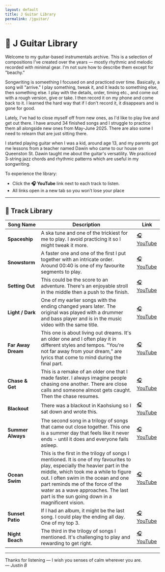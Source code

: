 ```yaml
---
layout: default
title: J Guitar Library
permalink: /jguitar/
---
```


# 🎸 J Guitar Library

Welcome to my guitar-based instrumentals archive. This is a selection of compositions I’ve created over the years — mostly rhythmic and melodic recorded with minimal gear. I'm not sure how to describe them except for "beachy." 

Songwriting is someething I focused on and practiced over time. Basically, a song will "arrive." I play something, tweak it, and it leads to something else, then something else. I play with the details, order, timing etc., and come out with a rough version, give or take. I then record it on my phone and come back to it. I learned the hard way that if I don't record it, it disappears and is gone for good. 

Lately, I've had to close myself off from new ones, as I'd like to play live and get out there. I have around 34 finished songs and I struggle to practice them all alongside new ones from May-June 2025. There are also some I need to relearn that are just sitting there. 

I started playing guitar when I was a kid, around age 13, and my parents got me lessons from a teacher named Dawin who came to our house on Queenston St. Dawin taught me about the guitar's versatility. We practiced 3-string jazz chords and rhythmic patterns which are useful in my songwriting. 

To experience the library:

- Click the **🎧 YouTube** link next to each track to listen.
- All links open in a new tab so you won’t lose your place
  
---

## 🎼 Track Library

| Song Name | Description | Link |
|-----------|-------------|------|
| **Spaceship** | A ska tune and one of the trickiest for me to play. I avoid practicing it so I might tweak it more. | <a href="https://youtu.be/QNKRSZWxMEQ" target="_blank">🎧 YouTube</a> |
| **Snowstorm** | A faster one and one of the first I put together with an intricate order. Around 00:40 is one of my favourite segments to play. | <a href="https://youtu.be/NTPH-K12Bzc" target="_blank">🎧 YouTube</a> |
| **Setting Out** | This could be the score to an adventure. There's an enjoyable stroll in the middle then a push to the finish. | <a href="https://youtu.be/k_thBbxHJyE" target="_blank">🎧 YouTube</a> |
| **Light / Dark** | One of my earlier songs with the ending changed years later. The original was played with a drummer and bass player and is in the music video with the same title. | <a href="https://youtu.be/IGEiQF20mUA" target="_blank">🎧 YouTube</a> |
| **Far Away Dream** | This one is about living out dreams. It's an older one and I often play it in different styles and tempos. "You're not far away from your dream," are lyrics that come to mind during the final part. | <a href="https://youtu.be/6XLQR9l9paE" target="_blank">🎧 YouTube</a> |
| **Chase & Get** | This is a remake of an older one that I made faster. I always imagine people chasing one another. There are close calls and someone almost gets caught. Then the chase resumes.| <a href="https://youtu.be/sSm2jZrl3Ng" target="_blank">🎧 YouTube</a> |
| **Blackout** | There was a blackout in Kaohsiung so I sat down and wrote this.| <a href="https://youtu.be/vFfKUgHa2kU" target="_blank">🎧 YouTube</a> |
| **Summer Always** | The second song in a trilogy of songs that came out close together. This one is a summer day that feels like it never ends - until it does and everyone falls asleep. | <a href="https://youtu.be/9q3H9Du1ot4" target="_blank">🎧 YouTube</a> |
| **Ocean Swim** | This is the first in the trilogy of songs I mentioned. It is one of my favourites to play, especially the heavier part in the middle, which took me a while to figure out. I often swim in the ocean and one part reminds me of the force of the water as a wave approaches. The last part is the sun going down in a magnificent vision. | <a href="https://youtu.be/5mw_AyPNcBI" target="_blank">🎧 YouTube</a> |
| **Sunset Patio** | If I had an album, it might be the last song. I could play the ending all day. One of my top 3. | <a href="https://youtu.be/Z1nmlRYeMsc" target="_blank">🎧 YouTube</a> |
| **Night Beach** | The third in the trilogy of songs I mentioned. It's challenging to play and rewarding to get right. | <a href="https://youtu.be/RGQ9eQTyPW4" target="_blank">🎧 YouTube</a> |

---

Thanks for listening — I wish you senses of calm wherever you are.  
— *Justin B*
